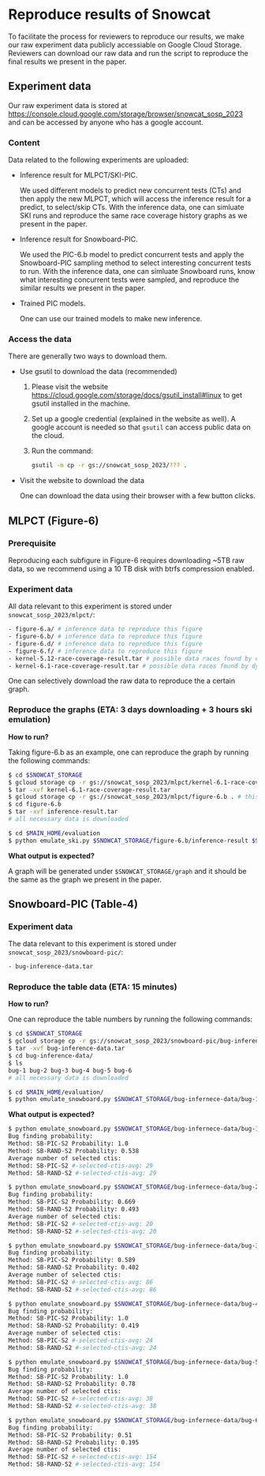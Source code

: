 # Reproduce results of Snowcat

To facilitate the process for reviewers to reproduce our results, we make our raw experiment data publicly accessiable on Google Cloud Storage. Reviewers can download our raw data and run the script to reproduce the final results we present in the paper.



## Experiment data

Our raw experiment data is stored at https://console.cloud.google.com/storage/browser/snowcat_sosp_2023 and can be accessed by anyone who has a google account.

### Content

Data related to the following experiments are uploaded:

- Inference result for MLPCT/SKI-PIC.

  We used different models to predict new concurrent tests (CTs) and then apply the new MLPCT, which will access the inference result for a predict, to select/skip CTs. With the inference data, one can simluate SKI runs and reproduce the same race coverage history graphs as we present in the paper.

- Inference result for Snowboard-PIC.

  We used the PIC-6.b model to predict concurrent tests and apply the Snowboard-PIC sampling method to select interesting concurrent tests to run. With the inference data, one can simluate Snowboard runs, know what interesting concurrent tests were sampled, and reproduce the similar results we present in the paper.

- Trained PIC models.

  One can use our trained models to make new inference.

### Access the data

There are generally two ways to download them.

- Use gsutil to download the data (recommended)

  1. Please visit the website https://cloud.google.com/storage/docs/gsutil_install#linux to get gsutil installed in the machine.

  2. Set up a google credential (explained in the website as well). A google account is needed so that `gsutil` can access public data on the cloud.

  3. Run the command:

     ```bash
     gsutil -m cp -r gs://snowcat_sosp_2023/??? .
     ```

- Visit the website to download the data

  One can download the data using their browser with a few button clicks.



## MLPCT (Figure-6)

### Prerequisite

Reproducing each subfigure in Figure-6 requires downloading ~5TB raw data, so we recommend using a 10 TB disk with btrfs compression enabled.

### Experiment data

All data relevant to this experiment is stored under `snowcat_sosp_2023/mlpct/`:

```bash
- figure-6.a/ # inference data to reproduce this figure
- figure-6.b/ # inference data to reproduce this figure
- figure-6.d/ # inference data to reproduce this figure
- figure-6.f/ # inference data to reproduce this figure
- kernel-5.12-race-coverage-result.tar # possible data races found by dynamically running CTs. Needed for figure-6.a.
- kernel-6.1-race-coverage-result.tar # possible data races found by dynamically running CTs. Needed for figure-6.b, 6.d, 6.f.
```

One can selectively download the raw data to reproduce the a certain graph.

### Reproduce the graphs (ETA: 3 days downloading + 3 hours ski emulation)

**How to run?**

Taking figure-6.b as an example, one can reproduce the graph by running the following commands:

```bash
$ cd $SNOWCAT_STORAGE
$ gcloud storage cp -r gs://snowcat_sosp_2023/mlpct/kernel-6.1-race-coverage-result.tar . # this takes some time
$ tar -xvf kernel-6.1-race-coverage-result.tar
$ gcloud storage cp -r gs://snowcat_sosp_2023/mlpct/figure-6.b . # this takes some time
$ cd figure-6.b
$ tar -xvf inference-result.tar
# all necessary data is downloaded

$ cd $MAIN_HOME/evaluation
$ python emulate_ski.py $SNOWCAT_STORAGE/figure-6.b/inference-result $SNOWCAT_STORAGE/kernel-6.1-race-coverage-result
```

**What output is expected?**

A graph will be generated under `$SNOWCAT_STORAGE/graph` and it should be the same as the graph we present in the paper.


## Snowboard-PIC (Table-4)

### Experiment data

The data relevant to this experiment is stored under `snowcat_sosp_2023/snowboard-pic/`:

```bash
- bug-inference-data.tar
```

### Reproduce the table data (ETA: 15 minutes)

**How to run?**

One can reproduce the table numbers by running the following commands:

```bash
$ cd $SNOWCAT_STORAGE
$ gcloud storage cp -r gs://snowcat_sosp_2023/snowboard-pic/bug-inference-data.tar . # this takes some time
$ tar -xvf bug-inference-data.tar
$ cd bug-inference-data/
$ ls
bug-1 bug-2 bug-3 bug-4 bug-5 bug-6
# all necessary data is downloaded

$ cd $MAIN_HOME/evaluation/
$ python emulate_snowboard.py $SNOWCAT_STORAGE/bug-infernece-data/bug-1
```

**What output is expected?**

```bash
$ python emulate_snowboard.py $SNOWCAT_STORAGE/bug-infernece-data/bug-1
Bug finding probability:
Method: SB-PIC-S2 Probability: 1.0
Method: SB-RAND-S2 Probability: 0.538
Average number of selected ctis:
Method: SB-PIC-S2 #-selected-ctis-avg: 29
Method: SB-RAND-S2 #-selected-ctis-avg: 29

$ python emulate_snowboard.py $SNOWCAT_STORAGE/bug-infernece-data/bug-2
Bug finding probability:
Method: SB-PIC-S2 Probability: 0.669
Method: SB-RAND-S2 Probability: 0.493
Average number of selected ctis:
Method: SB-PIC-S2 #-selected-ctis-avg: 20
Method: SB-RAND-S2 #-selected-ctis-avg: 20

$ python emulate_snowboard.py $SNOWCAT_STORAGE/bug-infernece-data/bug-3
Bug finding probability:
Method: SB-PIC-S2 Probability: 0.589
Method: SB-RAND-S2 Probability: 0.402
Average number of selected ctis:
Method: SB-PIC-S2 #-selected-ctis-avg: 86
Method: SB-RAND-S2 #-selected-ctis-avg: 86

$ python emulate_snowboard.py $SNOWCAT_STORAGE/bug-infernece-data/bug-4
Bug finding probability:
Method: SB-PIC-S2 Probability: 1.0
Method: SB-RAND-S2 Probability: 0.419
Average number of selected ctis:
Method: SB-PIC-S2 #-selected-ctis-avg: 24
Method: SB-RAND-S2 #-selected-ctis-avg: 24

$ python emulate_snowboard.py $SNOWCAT_STORAGE/bug-infernece-data/bug-5
Bug finding probability:
Method: SB-PIC-S2 Probability: 1.0
Method: SB-RAND-S2 Probability: 0.78
Average number of selected ctis:
Method: SB-PIC-S2 #-selected-ctis-avg: 38
Method: SB-RAND-S2 #-selected-ctis-avg: 38

$ python emulate_snowboard.py $SNOWCAT_STORAGE/bug-infernece-data/bug-6
Bug finding probability:
Method: SB-PIC-S2 Probability: 0.51
Method: SB-RAND-S2 Probability: 0.195
Average number of selected ctis:
Method: SB-PIC-S2 #-selected-ctis-avg: 154
Method: SB-RAND-S2 #-selected-ctis-avg: 154
```
